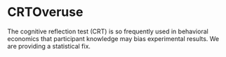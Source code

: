 CRTOveruse
==========

The cognitive reflection test (CRT) is so frequently used in behavioral economics that participant knowledge may bias experimental results.  We are providing a statistical fix.
